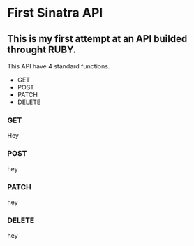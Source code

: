 # First Sinatra API

This is my first attempt at an API builded throught RUBY. 
---
This API have 4 standard functions. 

* GET
* POST
* PATCH
* DELETE

### GET
Hey

### POST
hey

### PATCH
hey

### DELETE
hey 
